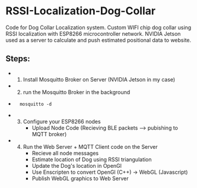 # RSSI-Localization-Dog-Collar

Code for Dog Collar Localization system. Custom WIFI chip dog collar using RSSI localization with ESP8266 microcontroller network. NVIDIA Jetson used as a server to calculate and push estimated positional data to website. 

## Steps:
- 1) Install Mosquitto Broker on Server (NVIDIA Jetson in my case)
- 2) run the Mosquitto Broker in the background 
-       mosquitto -d
- 3) Configure your ESP8266 nodes
        - Upload Node Code (Recieving BLE packets --> pubishing to MQTT broker)
- 4) Run the Web Server + MQTT Client code on the Server 
        - Recieve all node messages
        - Estimate location of Dog using RSSI triangulation
        - Update the Dog's location in OpenGl
        - Use Enscripten to convert OpenGl (C++) -> WebGL (Javascript)
        - Publish WebGL graphics to Web Server
       
